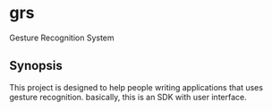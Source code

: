 # grs
Gesture Recognition System

## Synopsis
This project is designed to help people writing applications that uses gesture recognition. basically, this is an SDK with user interface.

